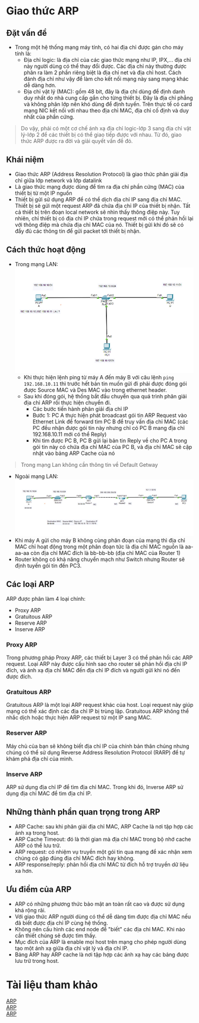 # Giao thức ARP
## Đặt vấn đề
* Trong một hệ thống mạng máy tính, có hai địa chỉ được gán cho máy tính là:
    * Địa chỉ logic: là địa chỉ của các giao thức mạng như IP, IPX,... địa chỉ này người dùng có thể thay đổi được. Các địa chỉ này thường được phân ra làm 2 phần riêng biệt là địa chỉ net và địa chỉ host. Cách đánh địa chỉ như vậy để làm cho kết nối mạng này sang mạng khác dễ dàng hơn.
    * Địa chỉ vật lý (MAC): gồm 48 bit, đây là địa chỉ dùng để định danh duy nhất do nhà cung cấp gắn cho từng thiết bị. Đây là địa chỉ phẳng và không phân lớp nên khó dùng để định tuyến. Trên thực tế có card mạng NIC kết nối với nhau theo địa chỉ MAC, địa chỉ cố định và duy nhất của phần cứng.
> Do vậy, phải có một cơ chế ánh xạ địa chỉ logic-lớp 3 sang địa chỉ vật lý-lớp 2 để các thiết bị có thể giao tiếp được với nhau. Từ đó, giao thức ARP được ra đời và giải quyết vấn đề đó.
## Khái niệm
* Giao thức ARP (Address Resolution Protocol) là giao thức phân giải địa chỉ giữa lớp network và lớp datalink
* Là giao thức mạng được dùng để tìm ra địa chỉ phần cứng (MAC) của thiết bị từ một IP nguồn
* Thiết bị gửi sử dụng ARP để có thể dịch địa chỉ IP sang địa chỉ MAC. Thiết bị sẽ gửi một request ARP đã chứa địa chỉ IP của thiết bị nhận. Tất cả thiết bị trên đoạn local network sẽ nhìn thấy thông điệp này. Tuy nhiên, chỉ thiết bị có địa chỉ IP chứa trong request mới có thể phản hồi lại với thông điệp mà chứa địa chỉ MAC của nó. Thiết bị gửi khi đó sẽ có đầy đủ các thông tin để gửi packet tới thiết bị nhận.
## Cách thức hoạt động
* Trong mạng LAN:
![](../CCNA%20Network/image/ima15.jpg)        
    * Khi thực hiện lệnh ping từ máy A đến máy B với câu lệnh `ping 192.168.10.11` thì trước hết bản tin muốn gửi đi phải được đóng gói được Source MAC và Des MAC vào trong ethernet header.
    * Sau khi đóng gói, hệ thống bắt đầu chuyển qua quá trình phân giải địa chỉ ARP rồi thực hiện chuyển đi.
        * Các bước tiến hành phân giải địa chỉ IP
        * Bước 1: PC A thực hiện phát broadcast gói tin ARP Request vào Ethernet Link để forward tìm PC B để truy vấn địa chỉ MAC (các PC đều nhận được gói tin này nhưng chỉ có PC B mang địa chỉ 192.168.10.11 mới có thể Reply)
        * Khi tìm được PC B, PC B gửi lại bản tin Reply về cho PC A trong gói tin này có chứa địa chỉ MAC của PC B, và địa chỉ MAC sẽ cập nhật vào bảng ARP Cache của nó

> Trong mạng Lan không cần thông tin về Default Getway

* Ngoài mạng LAN:
![](../CCNA%20Network/image/ima16.jpg)        
* Khi máy A gửi cho máy B không cùng phân đoạn của mạng thì địa chỉ MAC chỉ hoạt động trong một phân đoạn tức là địa chỉ MAC nguồn là aa-aa-aa còn địa chỉ MAC đích là bb-bb-bb (địa chỉ MAC của Router 1)
* Router không có khả năng chuyển mạch như Switch nhưng Router sẽ định tuyến gói tin đến PC3.

## Các loại ARP
ARP được phân làm 4 loại chính: 
* Proxy ARP
* Gratuitous ARP
* Reserve ARP
* Inserve ARP 
### Proxy ARP
Trong phương pháp Proxy ARP, các thiết bị Layer 3 có thể phản hồi các ARP request. Loại ARP này được cấu hình sao cho router sẽ phản hồi địa chỉ IP đích, và ánh xạ địa chỉ MAC đến địa chỉ IP đích và người gửi khi nó đến được đích.
### Gratuitous ARP
Gratuitous ARP là một loại ARP request khác của host. Loại request này giúp mạng có thể xác định các địa chỉ IP bị trùng lặp. Gratuitous ARP không thể nhắc dịch hoặc thực hiện ARP request từ một IP sang MAC.
### Reserver ARP 
Máy chủ của bạn sẽ không biết địa chỉ IP của chính bản thân chúng nhưng chúng có thể sử dụng Reverse Address Resolution Protocol (RARP) để tự khám phá địa chỉ của mình.
### Inserve ARP 
ARP sử dụng địa chỉ IP để tìm địa chỉ MAC. Trong khi đó, Inverse ARP sử dụng địa chỉ MAC để tìm địa chỉ IP.     

## Những thành phần quan trọng trong ARP
* ARP Cache: sau khi phân giải địa chỉ MAC, ARP Cache là nơi tập hợp các ánh xạ trong host.
* ARP Cache Timeout: đó là thời gian mà địa chỉ MAC trong bộ nhớ cache ARP có thể lưu trữ.
* ARP request: có nhiệm vụ truyền một gói tin qua mạng để xác nhận xem chúng có gặp đúng địa chỉ MAC đích hay không.
* ARP response/reply: phản hồi địa chỉ MAC từ đích hỗ trợ truyền dữ liệu xa hơn.  

## Ưu điểm của ARP
* ARP có những phương thức bảo mật an toàn rất cao và được sử dụng khá rộng rãi.
* Với giao thức ARP người dùng có thể dễ dàng tìm được địa chỉ MAC nếu đã biết được địa chỉ IP cùng hệ thống.
* Không nên cấu hình các end node để "biết" các địa chỉ MAC. Khi nào cần thiết chúng sẽ được tìm thấy.
* Mục đích của ARP là enable mọi host trên mạng cho phép người dùng tạo một ánh xạ giữa địa chỉ vật lý và địa chỉ IP.
* Bảng ARP hay ARP cache là nơi tập hợp các ánh xạ hay các bảng được lưu trữ trong host.  


# Tài liệu tham khảo             
[ARP](https://vietnix.vn/arp-la-gi/)            
[ARP](https://wiki.tino.org/arp-la-gi/#post-44818-_uwj3sqwde2by)          
[ARP](https://www.totolink.vn/article/632-arp-la-gi-muc-dich-va-cach-thuc-hoat-dong-cua-arp.html)    
